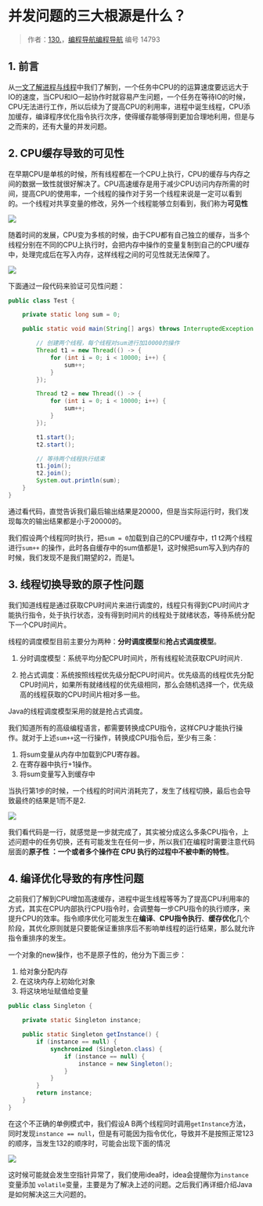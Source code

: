 # 并发问题的三大根源是什么？

> 作者：[130.](https://www.codefather.cn/user/1613530088253423618/info)，[编程导航编程导航](https://wx.zsxq.com/dweb2/index/group/51122858222824) 编号 14793

## 1. 前言

从[一文了解进程与线程](https://articles.zsxq.com/id_1lqk669aru6k.html)中我们了解到，一个任务中CPU的的运算速度要远远大于IO的速度，当CPU和IO一起协作时就容易产生问题，一个任务在等待IO的时候，CPU无法进行工作，所以后续为了提高CPU的利用率，进程中诞生线程，CPU添加缓存，编译程序优化指令执行次序，使得缓存能够得到更加合理地利用，但是与之而来的，还有大量的并发问题。

## 2. CPU缓存导致的可见性

在早期CPU是单核的时候，所有线程都在一个CPU上执行，CPU的缓存与内存之间的数据一致性就很好解决了。CPU高速缓存是用于减少CPU访问内存所需的时间，提高CPU的使用率，一个线程的操作对于另一个线程来说是一定可以看到的。一个线程对共享变量的修改，另外一个线程能够立刻看到，我们称为**可见性**

![](https://pic.yupi.icu/5563/202403152110832.png)

随着时间的发展，CPU变为多核的时候，由于CPU都有自己独立的缓存，当多个线程分别在不同的CPU上执行时，会把内存中操作的变量复制到自己的CPU缓存中，处理完成后在写入内存，这样线程之间的可见性就无法保障了。

![](https://pic.yupi.icu/5563/202403152110838.png)

下面通过一段代码来验证可见性问题：
```java
public class Test {

    private static long sum = 0;

    public static void main(String[] args) throws InterruptedException {

        // 创建两个线程，每个线程对sum进行加10000的操作
        Thread t1 = new Thread(() -> {
            for (int i = 0; i < 10000; i++) {
                sum++;
            }
        });

        Thread t2 = new Thread(() -> {
            for (int i = 0; i < 10000; i++) {
                sum++;
            }
        });

        t1.start();
        t2.start();

        // 等待两个线程执行结束
        t1.join();
        t2.join();
        System.out.println(sum);
    }
}
```
通过看代码，直觉告诉我们最后输出结果是20000，但是当实际运行时，我们发现每次的输出结果都是小于20000的。

我们假设两个线程同时执行，把`sum = 0`加载到自己的CPU缓存中，t1 t2两个线程进行`sum++`
的操作，此时各自缓存中的sum值都是1，这时候把sum写入到内存的时候，我们发现不是我们期望的2，而是1。

## 3. 线程切换导致的原子性问题

我们知道线程是通过获取CPU时间片来进行调度的，线程只有得到CPU时间片才能执行指令，处于执行状态，没有得到时间片的线程处于就绪状态，等待系统分配下一个CPU时间片。

线程的调度模型目前主要分为两种：**分时调度模型**和**抢占式调度模型**。

1. 分时调度模型：系统平均分配CPU时间片，所有线程轮流获取CPU时间片.

2. 抢占式调度：系统按照线程优先级分配CPU时间片。优先级高的线程优先分配CPU时间片，如果所有就绪线程的优先级相同，那么会随机选择一个，优先级高的线程获取的CPU时间片相对多一些。

Java的线程调度模型采用的就是抢占式调度。

我们知道所有的高级编程语言，都需要转换成CPU指令，这样CPU才能执行操作。就对于上述`sum++`这一行操作，转换成CPU指令后，至少有三条：

1. 将sum变量从内存中加载到CPU寄存器。
2. 在寄存器中执行+1操作。
3. 将sum变量写入到缓存中

当执行第1步的时候，一个线程的时间片消耗完了，发生了线程切换，最后也会导致最终的结果是1而不是2.

![](https://pic.yupi.icu/5563/202403152110479.png)

我们看代码是一行，就感觉是一步就完成了，其实被分成这么多条CPU指令，上述问题中的任务切换，还有可能发生在任何一步，所以我们在编程时需要注意代码层面的**原子性 ：一个或者多个操作在 CPU 执行的过程中不被中断的特性**。

## 4. 编译优化导致的有序性问题

之前我们了解到CPU增加高速缓存，进程中诞生线程等等为了提高CPU利用率的方式，其实在CPU内部执行CPU指令时，会调整每一步CPU指令的执行顺序，来提升CPU的效率。指令顺序优化可能发生在**编译**、**CPU指令执行**、**缓存优化**几个阶段，其优化原则就是只要能保证重排序后不影响单线程的运行结果，那么就允许指令重排序的发生。

一个对象的new操作，也不是原子性的，他分为下面三步：

1. 给对象分配内存
2. 在这块内存上初始化对象
3. 将这块地址赋值给变量

```java
public class Singleton {

    private static Singleton instance;

    public static Singleton getInstance() {
        if (instance == null) {
            synchronized (Singleton.class) {
                if (instance == null) {
                    instance = new Singleton();
                }
            }
        }
        return instance;
    }
}
```

在这个不正确的单例模式中，我们假设A B两个线程同时调用`getInstance`方法，同时发现`instance == null`，但是有可能因为指令优化，导致并不是按照正常123的顺序，当发生132的顺序时，可能会出现下面的情况

![](https://pic.yupi.icu/5563/202403152111908.png)

这时候可能就会发生空指针异常了，我们使用idea时，idea会提醒你为`instance`变量添加
`volatile`变量，主要是为了解决上述的问题。之后我们再详细介绍Java是如何解决这三大问题的。